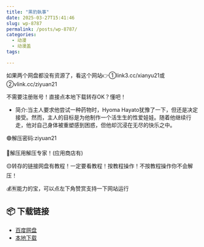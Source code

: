 ```yaml
---
title: "黒豹執事"
date: 2025-03-27T15:41:46
slug: wp-8787
permalink: /posts/wp-8787/
categories:
  - 动漫
  - 动漫盖
tags:

---
```


如果两个网盘都没有资源了，看这个网站👉①link3.cc/xianyu21或②vlink.cc/ziyuan21

不需要注册账号！直接点本地下载转存OK？懂吧！

*   简介:当主人要求他尝试一种药物时，Hyoma Hayato犹豫了一下，但还是决定接受。然而，主人的目标是为他制作一个活生生的性爱娃娃。随着他继续行走，他对自己身体被重塑感到困惑，但他却沉浸在无尽的快乐之中。

🟢解压密码:ziyuan21

🔵解压用解压专家！(应用商店有)

🟡转存的链接网盘有教程！一定要看教程！按教程操作！不按教程操作你不会解压！

💰🈶能力的宝，可以点左下角赞赏支持一下网站运行

## 📦 下载链接
- [百度网盘](https://blziyuan21.com/pay-download/8787?key=a4c0730f64&down_id=0)
- [本地下载](https://blziyuan21.com/pay-download/8787?key=a4c0730f64&down_id=1)

